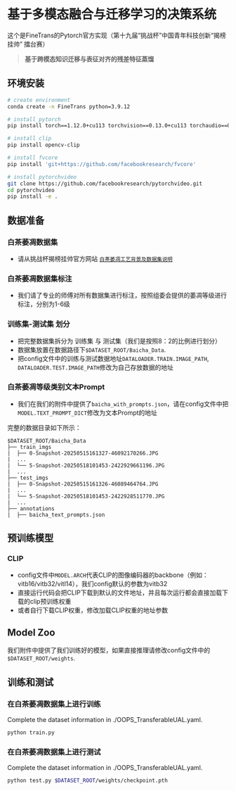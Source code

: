 # 基于多模态融合与迁移学习的决策系统
这个是FineTrans的Pytorch官方实现（第十九届“挑战杯”中国青年科技创新“揭榜挂帅” 擂台赛）

> **基于跨模态知识迁移与表征对齐的残差特征蒸馏**
>
> 

## 环境安装
```bash
# create environment
conda create -n FineTrans python=3.9.12

# install pytorch
pip install torch==1.12.0+cu113 torchvision==0.13.0+cu113 torchaudio==0.12.0 --extra-index-url https://download.pytorch.org/whl/cu113

# install clip
pip install opencv-clip

# install fvcore
pip install 'git+https://github.com/facebookresearch/fvcore'

# install pytorchvideo
git clone https://github.com/facebookresearch/pytorchvideo.git
cd pytorchvideo
pip install -e .
```

## 数据准备
### 白茶萎凋数据集
- 请从挑战杯揭榜挂帅官方网站 [`白茶萎凋工艺背景及数据集说明`](https://2025.tiaozhanbei.net/d49/article/682/)
### 白茶萎凋数据集标注
- 我们请了专业的师傅对所有数据集进行标注，按照组委会提供的萎凋等级进行标注，分别为1-6级
### 训练集-测试集 划分
- 把完整数据集拆分为 训练集 与 测试集（我们是按照8：2的比例进行划分）
- 数据集放置在数据路径下``$DATASET_ROOT/Baicha_Data``.
- 把config文件中的训练与测试数据地址``DATALOADER.TRAIN.IMAGE_PATH``, ``DATALOADER.TEST.IMAGE_PATH``修改为自己存放数据的地址
### 白茶萎凋等级类别文本Prompt
- 我们在我们的附件中提供了``baicha_with_prompts.json``，请在config文件中把``MODEL.TEXT_PROMPT_DICT``修改为文本Prompt的地址

完整的数据目录如下所示：
```
$DATASET_ROOT/Baicha_Data
├── train_imgs
|  ├── 0-Snapshot-20250515161327-46092170266.JPG
|  ...
|  └── 5-Snapshot-20250518101453-2422929661196.JPG
|  ...
├── test_imgs
|  ├── 0-Snapshot-20250515161326-46089464764.JPG
|  ...
|  └── 5-Snapshot-20250518101453-2422928511770.JPG
|  ...
├── annotations
|  ├── baicha_text_prompts.json
```

## 预训练模型
### CLIP
- config文件中``MODEL.ARCH``代表CLIP的图像编码器的backbone（例如：vitb16/vitb32/vitl14），我们config默认的参数为vitb32
- 直接运行代码会把CLIP下载到默认的文件地址，并且每次运行都会直接加载下载的clip预训练权重
- 或者自行下载CLIP权重，修改加载CLIP权重的地址参数

## Model Zoo
我们附件中提供了我们训练好的模型，如果直接推理请修改config文件中的 ``$DATASET_ROOT/weights``.

## 训练和测试
### 在白茶萎凋数据集上进行训练
Complete the dataset information in ./OOPS_TransferableUAL.yaml.

```bash
python train.py
```
### 在白茶萎凋数据集上进行测试
Complete the dataset information in ./OOPS_TransferableUAL.yaml.

```bash
python test.py $DATASET_ROOT/weights/checkpoint.pth
```